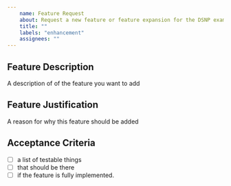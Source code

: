 ```yaml
---
    name: Feature Request
    about: Request a new feature or feature expansion for the DSNP example client
    title: ""
    labels: "enhancement"
    assignees: ""
---
```



Feature Description
---------------
A description of of the feature you want to add

Feature Justification
---------------
A reason for why this feature should be added

Acceptance Criteria
---------------
- [ ] a list of testable things
- [ ] that should be there
- [ ] if the feature is fully implemented.
